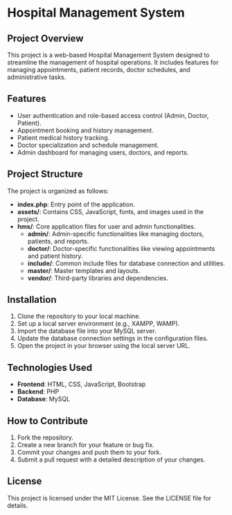 # Hospital Management System

## Project Overview
This project is a web-based Hospital Management System designed to streamline the management of hospital operations. It includes features for managing appointments, patient records, doctor schedules, and administrative tasks.

## Features
- User authentication and role-based access control (Admin, Doctor, Patient).
- Appointment booking and history management.
- Patient medical history tracking.
- Doctor specialization and schedule management.
- Admin dashboard for managing users, doctors, and reports.

## Project Structure
The project is organized as follows:

- **index.php**: Entry point of the application.
- **assets/**: Contains CSS, JavaScript, fonts, and images used in the project.
- **hms/**: Core application files for user and admin functionalities.
  - **admin/**: Admin-specific functionalities like managing doctors, patients, and reports.
  - **doctor/**: Doctor-specific functionalities like viewing appointments and patient history.
  - **include/**: Common include files for database connection and utilities.
  - **master/**: Master templates and layouts.
  - **vendor/**: Third-party libraries and dependencies.

## Installation
1. Clone the repository to your local machine.
2. Set up a local server environment (e.g., XAMPP, WAMP).
3. Import the database file into your MySQL server.
4. Update the database connection settings in the configuration files.
5. Open the project in your browser using the local server URL.

## Technologies Used
- **Frontend**: HTML, CSS, JavaScript, Bootstrap
- **Backend**: PHP
- **Database**: MySQL

## How to Contribute
1. Fork the repository.
2. Create a new branch for your feature or bug fix.
3. Commit your changes and push them to your fork.
4. Submit a pull request with a detailed description of your changes.

## License
This project is licensed under the MIT License. See the LICENSE file for details.